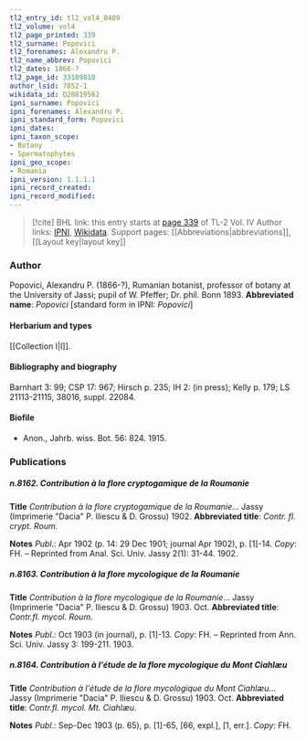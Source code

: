 ```yaml
---
tl2_entry_id: tl2_vol4_0409
tl2_volume: vol4
tl2_page_printed: 339
tl2_surname: Popovici
tl2_forenames: Alexandru P.
tl2_name_abbrev: Popovici
tl2_dates: 1866-?
tl2_page_id: 33189810
author_lsid: 7852-1
wikidata_id: Q20819562
ipni_surname: Popovici
ipni_forenames: Alexandru P.
ipni_standard_form: Popovici
ipni_dates: 
ipni_taxon_scope: 
- Botany
- Spermatophytes
ipni_geo_scope: 
- Romania
ipni_version: 1.1.1.1
ipni_record_created: 
ipni_record_modified:
---
```


> [!cite] BHL link: this entry starts at [page 339](https://www.biodiversitylibrary.org/page/33189810) of TL-2 Vol. IV
> Author links: [IPNI](https://www.ipni.org/a/7852-1), [Wikidata](https://www.wikidata.org/wiki/Q20819562). Support pages: [[Abbreviations|abbreviations]], [[Layout key|layout key]]

### Author

Popovici, Alexandru P. (1866-?), Rumanian botanist, professor of botany at the University of Jassi; pupil of W. Pfeffer; Dr. phil. Bonn 1893. 
**Abbreviated name**: *Popovici* \[standard form in IPNI: *Popovici*\]

#### Herbarium and types

[[Collection I|I]].

#### Bibliography and biography

Barnhart 3: 99; CSP 17: 967; Hirsch p. 235; IH 2: (in press); Kelly p. 179; LS 21113-21115, 38016, suppl. 22084.

#### Biofile

- Anon., Jahrb. wiss. Bot. 56: 824. 1915.

### Publications

##### n.8162. Contribution à la flore cryptogamique de la Roumanie

**Title**
*Contribution à la flore cryptogamique de la Roumanie*... Jassy (Imprimerie "Dacia" P. Iliescu & D. Grossu) 1902.
**Abbreviated title**: *Contr. fl. crypt. Roum.*

**Notes**
*Publ*.: Apr 1902 (p. 14: 29 Dec 1901; journal Apr 1902), p. \[1\]-14. *Copy*: FH. – Reprinted from Anal. Sci. Univ. Jassy 2(1): 31-44. 1902.

##### n.8163. Contribution à la flore mycologique de la Roumanie

**Title**
*Contribution à la flore mycologique de la Roumanie*... Jassy (Imprimerie "Dacia" P. Iliescu & D. Grossu) 1903. Oct.
**Abbreviated title**: *Contr.fl. mycol. Roum.*

**Notes**
*Publ*.: Oct 1903 (in journal), p. \[1\]-13. *Copy*: FH. – Reprinted from Ann. Sci. Univ. Jassy 3: 199-211. 1903.

##### n.8164. Contribution à l'étude de la flore mycologique du Mont Ciahlæu

**Title**
*Contribution à l'étude de la flore mycologique du Mont Ciahlæu*... Jassy (Imprimerie "Dacia" P. Iliescu & D. Grossu) 1903. Oct.
**Abbreviated title**: *Contr.fl. mycol. Mt. Ciahlæu*.

**Notes**
*Publ*.: Sep-Dec 1903 (p. 65), p. \[1\]-65, \[66, expl.\], \[1, err.\]. *Copy*: FH.

